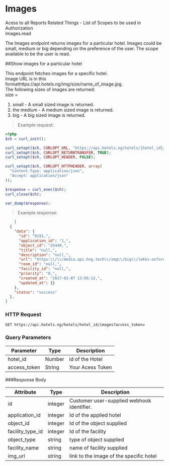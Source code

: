 # Images
Acess to all Reports Related Things - List of Scopes to be used in Authorization<br>
Images.read

The Images endpoint returns images for a particular hotel. Images could be small, medium or big depending on the preference of the user. The scope available to be the user is read.


##Show images for a particular hotel

This endpoint fetches images for a specific hotel.<br>
Image URL is in this formathttps://api.hotels.ng/img/size/name_of_image.jpg.<br>
The following sizes of images are returned:<br>
size =<br>
1. small - A small sized image is returned.<br>
2. the medium - A medium sized image is returned.<br>
3. big - A big sized image is returned.

> Example request:

```php
<?php
$ch = curl_init();

curl_setopt($ch, CURLOPT_URL, "https://api.hotels.ng/hotels/{hotel_id}/images?access_token=");
curl_setopt($ch, CURLOPT_RETURNTRANSFER, TRUE);
curl_setopt($ch, CURLOPT_HEADER, FALSE);

curl_setopt($ch, CURLOPT_HTTPHEADER, array(
  "Content-Type: application/json",
  "Accept: application/json"
));

$response = curl_exec($ch);
curl_close($ch);

var_dump($response);
```
 > Example response:

```json
    [
  {
    "data": {
      "id": "9191,",
      "application_id": "1,",
      "object_id": "25449,",
      "title": "null,",
      "description": "null,",
      "url": "https:\\/\\/media.api.hng.tech\\/img\\/big\\/lekki-oxford-hotels-ltd-lagos-8297.jpg,",
      "room_id": "null,",
      "facility_id": "null,",
      "priority": "0,",
      "created_at": "2017-03-07 13:56:12,",
      "updated_at": {}
    },
    "status": "success"
  },
]
```

### HTTP Request
`GET https://api.hotels.ng/hotels/hotel_id/images?access_token=`


### Query Parameters

Parameter | Type | Description
--------- | ------- | -----------
hotel_id | Number | id of the Hotel
access_token | String | Your Acess Token

###Response Body

Attribute | Type | Description
--------- | ------- | -----------
        id| integer | Customer user-supplied webhook identifier.
application_id| integer | Id of the applied hotel
object_id | integer | Id of the object supplied
facility_type_id| integer| Id of the facility
  object_type| string |type of object supplied
 facility_name| string | name of facility supplied
img_url | string | link to the image of the specific hotel